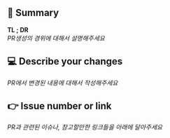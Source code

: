 ## 🤔 Summary  
**TL ; DR**  
*PR생성의 경위에 대해서 설명해주세요*

## 💻 Describe your changes
*PR에서 변경된 내용에 대해서 작성해주세요*

## 👉 Issue number or link
*PR과 관련된 이슈나, 참고할만한 링크들을 아래에 달아주세요*